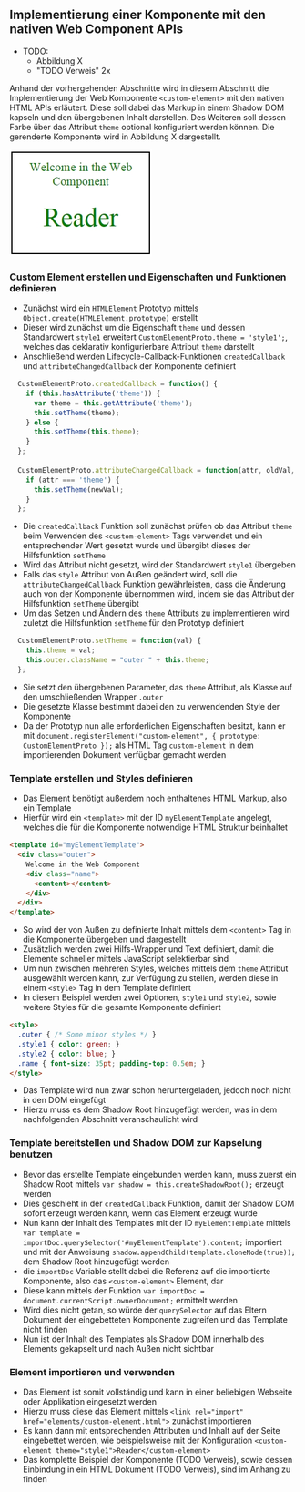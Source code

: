 ## Implementierung einer Komponente mit den nativen Web Component APIs

- TODO:
    - Abbildung X
    - "TODO Verweis" 2x

Anhand der vorhergehenden Abschnitte wird in diesem Abschnitt die Implementierung der Web Komponente `<custom-element>` mit den nativen HTML APIs erläutert. Diese soll dabei das Markup in einem Shadow DOM kapseln und den übergebenen Inhalt darstellen. Des Weiteren soll dessen Farbe über das Attribut `theme` optional konfiguriert werden können. Die gerenderte Komponente wird in Abbildung X dargestellt.

![Bild: Gerenderte Web Komponente mit nativen APIs](images/7-beispiel.jpg "Gerenderte Web Komponente mit nativen APIs")


### Custom Element erstellen und Eigenschaften und Funktionen definieren

- Zunächst wird ein `HTMLElement` Prototyp mittels `Object.create(HTMLElement.prototype)` erstellt
- Dieser wird zunächst um die Eigenschaft `theme` und dessen Standardwert `style1` erweitert `CustomElementProto.theme = 'style1';`, welches das deklarativ konfigurierbare Attribut `theme` darstellt
- Anschließend werden Lifecycle-Callback-Funktionen `createdCallback` und `attributeChangedCallback` der Komponente definiert

```javascript
  CustomElementProto.createdCallback = function() {
    if (this.hasAttribute('theme')) {
      var theme = this.getAttribute('theme');
      this.setTheme(theme);
    } else {
      this.setTheme(this.theme);
    }
  };

  CustomElementProto.attributeChangedCallback = function(attr, oldVal, newVal) {
    if (attr === 'theme') {
      this.setTheme(newVal);
    }
  };
```

- Die `createdCallback` Funktion soll zunächst prüfen ob das Attribut `theme` beim Verwenden des `<custom-element>` Tags verwendet und ein entsprechender Wert gesetzt wurde und übergibt dieses der Hilfsfunktion `setTheme`
- Wird das Attribut nicht gesetzt, wird der Standardwert `style1` übergeben
- Falls das `style` Attribut von Außen geändert wird, soll die `attributeChangedCallback` Funktion gewährleisten, dass die Änderung auch von der Komponente übernommen wird, indem sie das Attribut der Hilfsfunktion `setTheme` übergibt
- Um das Setzen und Ändern des `theme` Attributs zu implementieren wird zuletzt die Hilfsfunktion `setTheme` für den Prototyp definiert

```javascript
  CustomElementProto.setTheme = function(val) {
    this.theme = val;
    this.outer.className = "outer " + this.theme;
  };
```

- Sie setzt den übergebenen Parameter, das `theme` Attribut, als Klasse auf den umschließenden Wrapper `.outer`
- Die gesetzte Klasse bestimmt dabei den zu verwendenden Style der Komponente
- Da der Prototyp nun alle erforderlichen Eigenschaften besitzt, kann er mit `document.registerElement("custom-element", { prototype: CustomElementProto });` als HTML Tag `custom-element` in dem importierenden Dokument verfügbar gemacht werden


### Template erstellen und Styles definieren

- Das Element benötigt außerdem noch enthaltenes HTML Markup, also ein Template
- Hierfür wird ein `<template>` mit der ID `myElementTemplate` angelegt, welches die für die Komponente notwendige HTML Struktur beinhaltet

```html
<template id="myElementTemplate">
  <div class="outer">
    Welcome in the Web Component
    <div class="name">
      <content></content>
    </div>
  </div>
</template>
```

- So wird der von Außen zu definierte Inhalt mittels dem `<content>` Tag in die Komponente übergeben und dargestellt
- Zusätzlich werden zwei Hilfs-Wrapper und Text definiert, damit die Elemente schneller mittels JavaScript selektierbar sind
- Um nun zwischen mehreren Styles, welches mittels dem `theme` Attribut ausgewählt werden kann, zur Verfügung zu stellen, werden diese in einem `<style>` Tag in dem Template definiert
- In diesem Beispiel werden zwei Optionen, `style1` und `style2`, sowie weitere Styles für die gesamte Komponente definiert

```html
<style>
  .outer { /* Some minor styles */ }
  .style1 { color: green; }
  .style2 { color: blue; }
  .name { font-size: 35pt; padding-top: 0.5em; }
</style>
```

- Das Template wird nun zwar schon heruntergeladen, jedoch noch nicht in den DOM eingefügt
- Hierzu muss es dem Shadow Root hinzugefügt werden, was in dem nachfolgenden Abschnitt veranschaulicht wird


### Template bereitstellen und Shadow DOM zur Kapselung benutzen

- Bevor das erstellte Template eingebunden werden kann, muss zuerst ein Shadow Root mittels `var shadow = this.createShadowRoot();` erzeugt werden
- Dies geschieht in der `createdCallback` Funktion, damit der Shadow DOM sofort erzeugt werden kann, wenn das Element erzeugt wurde
- Nun kann der Inhalt des Templates mit der ID `myElementTemplate` mittels `var template = importDoc.querySelector('#myElementTemplate').content;` importiert und mit der Anweisung `shadow.appendChild(template.cloneNode(true));` dem Shadow Root hinzugefügt werden
- die `importDoc` Variable stellt dabei die Referenz auf die importierte Komponente, also das `<custom-element>` Element, dar
- Diese kann mittels der Funktion `var importDoc = document.currentScript.ownerDocument;` ermittelt werden
- Wird dies nicht getan, so würde der `querySelector` auf das Eltern Dokument der eingebetteten Komponente zugreifen und das Template nicht finden
- Nun ist der Inhalt des Templates als Shadow DOM innerhalb des Elements gekapselt und nach Außen nicht sichtbar


### Element importieren und verwenden

- Das Element ist somit vollständig und kann in einer beliebigen Webseite oder Applikation eingesetzt werden
- Hierzu muss diese das Element mittels `<link rel="import" href="elements/custom-element.html">` zunächst importieren
- Es kann dann mit entsprechenden Attributen und Inhalt auf der Seite eingebettet werden, wie beispielsweise mit der Konfiguration `<custom-element theme="style1">Reader</custom-element>`
- Das komplette Beispiel der Komponente (TODO Verweis), sowie dessen Einbindung in ein HTML Dokument (TODO Verweis), sind im Anhang zu finden

